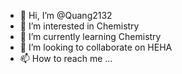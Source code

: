 - 👋 Hi, I’m @Quang2132
- 👀 I’m interested in Chemistry
- 🌱 I’m currently learning Chemistry
- 💞️ I’m looking to collaborate on HEHA
- 📫 How to reach me ...

<!---
Quang2132/Quang2132 is a ✨ special ✨ repository because its `README.md` (this file) appears on your GitHub profile.
You can click the Preview link to take a look at your changes.
--->
